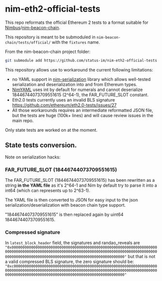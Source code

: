 # nim-eth2-official-tests

This repo reformats the official Ethereum 2 tests to a format suitable for [Nimbus](https://github.com/status-im/nimbus)/[nim-beacon-chain](https://github.com/status-im/nim-beacon-chain).

This repository is meant to be submoduled in `nim-beacon-chain/tests/official/` with the `fixtures` name.

From the nim-beacon-chain project folder:

```sh
git submodule add https://github.com/status-im/nim-eth2-official-tests ./tests/official/fixtures
```


This repository allows use to workaround the current following limitations:
  - no YAML support in [nim-serialization](https://github.com/status-im/nim-serialization) library
    which allows well-tested serialization and deserialization into and from Ethereum types.
  - [NimYAML](https://nimyaml.org) uses int by default for numerals and cannot deserialize
    18446744073709551615 (2^64-1), the FAR_FUTURE_SLOT constant.
  - Eth2.0 tests currently uses an invalid BLS signature https://github.com/ethereum/eth2.0-tests/issues/27
  - All those workarounds requires an intermediate reformatted JSON file, but the tests are huge (100k+ lines)
    and will cause review issues in the main repo.

Only state tests are worked on at the moment.

## State tests conversion.

Note on serialization hacks:

### FAR_FUTURE_SLOT (18446744073709551615)

The FAR_FUTURE_SLOT (18446744073709551615) has been rewritten as a string **in the YAML file**
as it's 2^64-1 and Nim by default try to parse it into a int64 (which can represents up to 2^63-1).

The YAML file is then converted to JSON for easy input to the json serialization/deserialization
with beacon chain type support.

"18446744073709551615" is then replaced again by uint64 18446744073709551615.

### Compressed signature

In `latest_block_header` field, the signatures and randao_reveals are
`"0x000000000000000000000000000000000000000000000000000000000000000000000000000000000000000000000000000000000000000000000000000000000000000000000000000000000000000000000000000000000000000000000000"`
but that is not a valid compressed BLS signature, the zero signature should be:
`"0xc00000000000000000000000000000000000000000000000000000000000000000000000000000000000000000000000000000000000000000000000000000000000000000000000000000000000000000000000000000000000000000000000"`